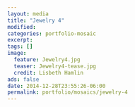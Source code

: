 ```yaml
---
layout: media
title: "Jewelry 4"
modified:
categories: portfolio-mosaic
excerpt:
tags: []
image:
  feature: Jewelry4.jpg
  teaser: Jewelry4-tease.jpg
  credit: Lisbeth Hamlin
ads: false
date: 2014-12-28T23:55:26-06:00
permalink: portfolio/mosaics/jewelry-4
---
```


